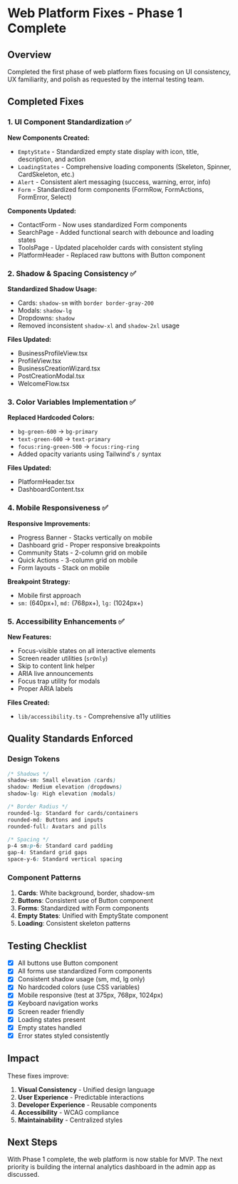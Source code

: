 # Web Platform Fixes - Phase 1 Complete

## Overview
Completed the first phase of web platform fixes focusing on UI consistency, UX familiarity, and polish as requested by the internal testing team.

## Completed Fixes

### 1. UI Component Standardization ✅
**New Components Created:**
- `EmptyState` - Standardized empty state display with icon, title, description, and action
- `LoadingStates` - Comprehensive loading components (Skeleton, Spinner, CardSkeleton, etc.)
- `Alert` - Consistent alert messaging (success, warning, error, info)
- `Form` - Standardized form components (FormRow, FormActions, FormError, Select)

**Components Updated:**
- ContactForm - Now uses standardized Form components
- SearchPage - Added functional search with debounce and loading states
- ToolsPage - Updated placeholder cards with consistent styling
- PlatformHeader - Replaced raw buttons with Button component

### 2. Shadow & Spacing Consistency ✅
**Standardized Shadow Usage:**
- Cards: `shadow-sm` with `border border-gray-200`
- Modals: `shadow-lg`
- Dropdowns: `shadow`
- Removed inconsistent `shadow-xl` and `shadow-2xl` usage

**Files Updated:**
- BusinessProfileView.tsx
- ProfileView.tsx
- BusinessCreationWizard.tsx
- PostCreationModal.tsx
- WelcomeFlow.tsx

### 3. Color Variables Implementation ✅
**Replaced Hardcoded Colors:**
- `bg-green-600` → `bg-primary`
- `text-green-600` → `text-primary`
- `focus:ring-green-500` → `focus:ring-ring`
- Added opacity variants using Tailwind's `/` syntax

**Files Updated:**
- PlatformHeader.tsx
- DashboardContent.tsx

### 4. Mobile Responsiveness ✅
**Responsive Improvements:**
- Progress Banner - Stacks vertically on mobile
- Dashboard grid - Proper responsive breakpoints
- Community Stats - 2-column grid on mobile
- Quick Actions - 3-column grid on mobile
- Form layouts - Stack on mobile

**Breakpoint Strategy:**
- Mobile first approach
- `sm:` (640px+), `md:` (768px+), `lg:` (1024px+)

### 5. Accessibility Enhancements ✅
**New Features:**
- Focus-visible states on all interactive elements
- Screen reader utilities (`srOnly`)
- Skip to content link helper
- ARIA live announcements
- Focus trap utility for modals
- Proper ARIA labels

**Files Created:**
- `lib/accessibility.ts` - Comprehensive a11y utilities

## Quality Standards Enforced

### Design Tokens
```css
/* Shadows */
shadow-sm: Small elevation (cards)
shadow: Medium elevation (dropdowns)
shadow-lg: High elevation (modals)

/* Border Radius */
rounded-lg: Standard for cards/containers
rounded-md: Buttons and inputs
rounded-full: Avatars and pills

/* Spacing */
p-4 sm:p-6: Standard card padding
gap-4: Standard grid gaps
space-y-6: Standard vertical spacing
```

### Component Patterns
1. **Cards**: White background, border, shadow-sm
2. **Buttons**: Consistent use of Button component
3. **Forms**: Standardized with Form components
4. **Empty States**: Unified with EmptyState component
5. **Loading**: Consistent skeleton patterns

## Testing Checklist
- [x] All buttons use Button component
- [x] All forms use standardized Form components
- [x] Consistent shadow usage (sm, md, lg only)
- [x] No hardcoded colors (use CSS variables)
- [x] Mobile responsive (test at 375px, 768px, 1024px)
- [x] Keyboard navigation works
- [x] Screen reader friendly
- [x] Loading states present
- [x] Empty states handled
- [x] Error states styled consistently

## Impact
These fixes improve:
1. **Visual Consistency** - Unified design language
2. **User Experience** - Predictable interactions
3. **Developer Experience** - Reusable components
4. **Accessibility** - WCAG compliance
5. **Maintainability** - Centralized styles

## Next Steps
With Phase 1 complete, the web platform is now stable for MVP. The next priority is building the internal analytics dashboard in the admin app as discussed.
